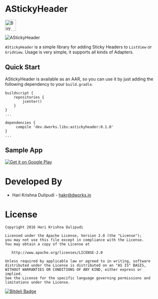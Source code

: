 AStickyHeader
==========

<a href='https://ko-fi.com/H2H6BPBP' target='_blank'><img height='36' style='border:0px;height:36px;' src='https://az743702.vo.msecnd.net/cdn/kofi4.png?v=0' border='0' alt='Buy Me a Coffee at ko-fi.com' /></a>

![AStickyHeader](https://github.com/DWorkS/AStickyHeader/raw/master/header.png)

`AStickyHeader` is a simple library for adding Sticky Headers to `ListView` or `GridView`.
Usage is very simple, it supports all kinds of Adapters. 

## Quick Start

AStickyHeader is available as an AAR, so you can use it by just adding the following dependency to your `build.gradle`.
```
buildscript {
    repositories {
        jcenter()
    }
}
...

dependencies {
     compile 'dev.dworks.libs:astickyheader:0.1.0'
}
...
```

## Sample App

[![Get it on Google Play](http://www.android.com/images/brand/get_it_on_play_logo_small.png)](http://play.google.com/store/apps/details?id=dev.dworks.libs.astickyheader)


Developed By
============

* Hari Krishna Dulipudi - <hakr@dworks.in>


License
=======

    Copyright 2016 Hari Krishna Dulipudi

    Licensed under the Apache License, Version 2.0 (the "License");
    you may not use this file except in compliance with the License.
    You may obtain a copy of the License at

       http://www.apache.org/licenses/LICENSE-2.0

    Unless required by applicable law or agreed to in writing, software
    distributed under the License is distributed on an "AS IS" BASIS,
    WITHOUT WARRANTIES OR CONDITIONS OF ANY KIND, either express or implied.
    See the License for the specific language governing permissions and
    limitations under the License.





[1]: https://play.google.com/store/apps/details?id=dev.dworks.apps.anexplorer


[![Bitdeli Badge](https://d2weczhvl823v0.cloudfront.net/DWorkS/astickyheader/trend.png)](https://bitdeli.com/free "Bitdeli Badge")

